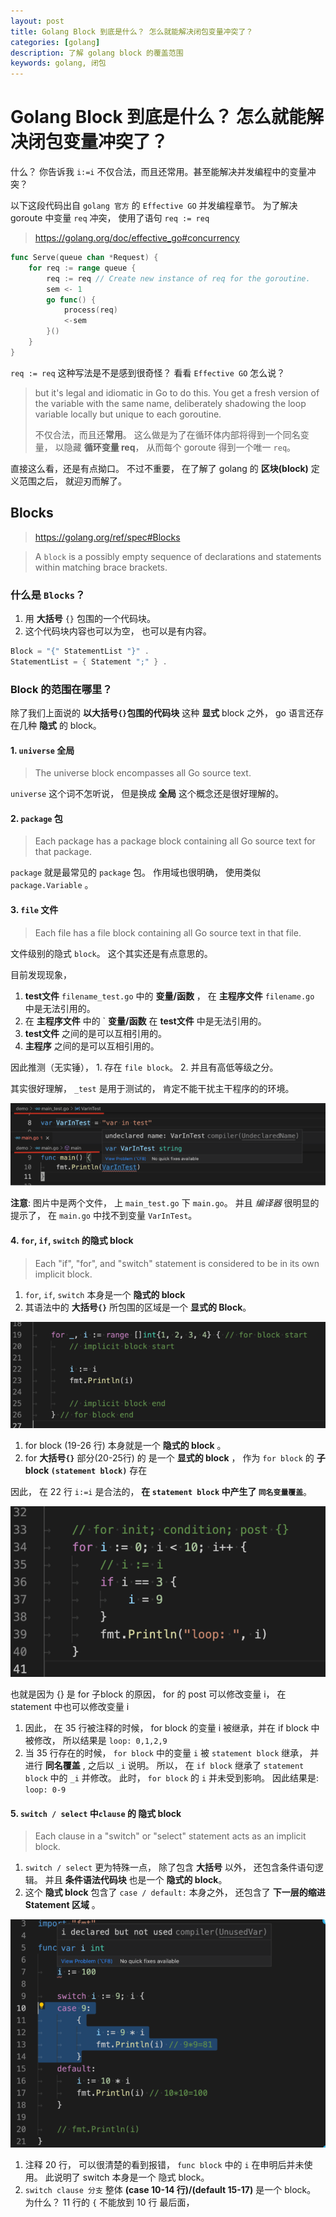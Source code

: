 ```yaml
---
layout: post
title: Golang Block 到底是什么？ 怎么就能解决闭包变量冲突了？
categories: [golang]
description: 了解 golang block 的覆盖范围
keywords: golang, 闭包
---
```


# Golang Block 到底是什么？ 怎么就能解决闭包变量冲突了？

什么？ 你告诉我 `i:=i` 不仅合法，而且还常用。甚至能解决并发编程中的变量冲突？

以下这段代码出自 `golang 官方` 的 `Effective GO` 并发编程章节。 为了解决 goroute 中变量 `req` 冲突， 使用了语句 `req := req`

> https://golang.org/doc/effective_go#concurrency

```go
func Serve(queue chan *Request) {
    for req := range queue {
        req := req // Create new instance of req for the goroutine.
        sem <- 1
        go func() {
            process(req)
            <-sem
        }()
    }
}
```

`req := req` 这种写法是不是感到很奇怪？ 看看 `Effective GO` 怎么说？

> but it's legal and idiomatic in Go to do this. You get a fresh version of the variable with the same name, deliberately shadowing the loop variable locally but unique to each goroutine.
>
> 不仅合法，而且还**常用**。  这么做是为了在循环体内部将得到一个同名变量， 以隐藏 **循环变量 req**， 从而每个 goroute 得到一个唯一 `req`。

直接这么看，还是有点拗口。 不过不重要， 在了解了 golang 的 **区块(block)** 定义范围之后， 就迎刃而解了。


## Blocks

> https://golang.org/ref/spec#Blocks

> A `block` is a possibly empty sequence of declarations and statements within matching brace brackets.


### 什么是 `Blocks`？ 

1. 用 **大括号** `{}` 包围的一个代码块。
2. 这个代码块内容也可以为空， 也可以是有内容。

```go
Block = "{" StatementList "}" .
StatementList = { Statement ";" } .
```

### Block 的范围在哪里？

除了我们上面说的 **以大括号`{}`包围的代码块** 这种 **显式** block 之外， go 语言还存在几种 **隐式** 的 block。

#### 1. `universe` 全局

> The universe block encompasses all Go source text.

`universe` 这个词不怎听说， 但是换成 **全局** 这个概念还是很好理解的。

#### 2. `package` 包

> Each package has a package block containing all Go source text for that package.

`package` 就是最常见的 `package` 包。 作用域也很明确， 使用类似 `package.Variable` 。

#### 3. `file` 文件

> Each file has a file block containing all Go source text in that file.

文件级别的隐式 `block`。 这个其实还是有点意思的。 

目前发现现象， 

1. **test文件** `filename_test.go` 中的 **变量/函数** ， 在 **主程序文件** `filename.go` 中是无法引用的。
2. 在 **主程序文件** 中的 ` **变量/函数** 在 **test文件** 中是无法引用的。
3. **test文件** 之间的是可以互相引用的。
4. **主程序** 之间的是可以互相引用的。

因此推测（无实锤）， 1. 存在 `file block`。 2. 并且有高低等级之分。

其实很好理解， `_test` 是用于测试的， 肯定不能干扰主干程序的的环境。

![](/images/post/2021/06/golang-block/file-block.png)

**注意**: 图片中是两个文件， 上 `main_test.go` 下 `main.go`。 并且 *编译器* 很明显的提示了， 在 `main.go` 中找不到变量 `VarInTest`。

#### 4. `for`, `if`, `switch` 的隐式 block

> Each "if", "for", and "switch" statement is considered to be in its own implicit block.

1. `for`, `if`, `switch` 本身是一个 **隐式的 block**
2. 其语法中的 **大括号`{}`** 所包围的区域是一个 **显式的 Block**。

![](/images/post/2021/06/golang-block/for-block-1.png)

1. for block (19-26 行) 本身就是一个 **隐式的 block** 。
2. for **大括号`{}`** 部分(20-25行) 的 是一个 **显式的 block** ， 作为 `for block` 的 **子 block `(statement block)`** 存在

因此， 在 22 行 `i:=i` 是合法的， **在 `statement block` 中产生了 `同名变量覆盖`**。

![](/images/post/2021/06/golang-block/for-block-2.png)

也就是因为 {} 是 for 子block 的原因， for 的 post 可以修改变量 i， 在 statement 中也可以修改变量 i

1. 因此， 在 35 行被注释的时候， for block 的变量 i 被继承，并在 if block 中被修改， 所以结果是 `loop: 0,1,2,9`
2. 当 35 行存在的时候， `for block` 中的变量 `i` 被 `statement block` 继承， 并进行 **同名覆盖** , 之后以 `_i` 说明。 所以， 在 `if block` 继承了 `statement block` 中的 `_i` 并修改。 此时， `for block` 的 `i` 并未受到影响。 因此结果是: `loop: 0-9`

#### 5. `switch / select` 中`clause` 的 隐式 block

> Each clause in a "switch" or "select" statement acts as an implicit block.

1. `switch / select` 更为特殊一点， 除了包含 **大括号** 以外， 还包含条件语句逻辑。 并且 **条件语法代码块** 也是一个 **隐式的 block**。 
2. 这个 **隐式 block** 包含了 `case / default:` 本身之外， 还包含了 **下一层的缩进 Statement 区域** 。

![](/images/post/2021/06/golang-block/switch-clause.png)

1. 注释 20 行， 可以很清楚的看到报错， `func block` 中的 `i` 在申明后并未使用。 此说明了 switch 本身是一个 隐式 block。
2. `switch clause 分支` 整体 **(case 10-14 行)/(default 15-17)** 是一个 block。 为什么？ 11 行的 `{` 不能放到 10 行 最后面，



